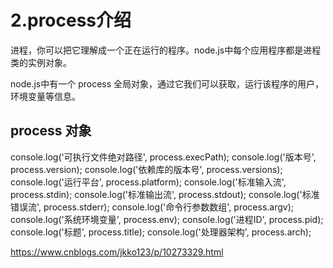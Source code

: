 # 2.process介绍

进程，你可以把它理解成一个正在运行的程序。node.js中每个应用程序都是进程类的实例对象。

node.js中有一个 process 全局对象，通过它我们可以获取，运行该程序的用户，环境变量等信息。

## process 对象

console.log('可执行文件绝对路径', process.execPath);
console.log('版本号', process.version);
console.log('依赖库的版本号', process.versions);
console.log('运行平台', process.platform);
console.log('标准输入流', process.stdin);
console.log('标准输出流', process.stdout);
console.log('标准错误流', process.stderr);
console.log('命令行参数数组', process.argv);
console.log('系统环境变量', process.env);
console.log('进程ID', process.pid);
console.log('标题', process.title);
console.log('处理器架构', process.arch);

https://www.cnblogs.com/jkko123/p/10273329.html